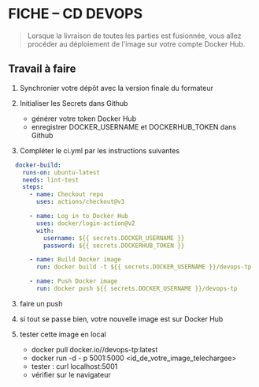 # FICHE – CD DEVOPS 

> Lorsque la livraison de toutes les parties est fusionnée, vous allez procéder au déploiement de l'image sur votre compte Docker Hub.

Travail à faire
---

1. Synchronier votre dépôt avec la version finale du formateur 


2. Initialiser les Secrets dans Github
    - générer votre token Docker Hub
    - enregistrer DOCKER_USERNAME et DOCKERHUB_TOKEN dans Github

2. Compléter le ci.yml par les instructions suivantes

```yml
  docker-build:
    runs-on: ubuntu-latest
    needs: lint-test
    steps:
      - name: Checkout repo
        uses: actions/checkout@v3

      - name: Log in to Docker Hub
        uses: docker/login-action@v2
        with:
          username: ${{ secrets.DOCKER_USERNAME }}
          password: ${{ secrets.DOCKERHUB_TOKEN }}

      - name: Build Docker image
        run: docker build -t ${{ secrets.DOCKER_USERNAME }}/devops-tp .

      - name: Push Docker image
        run: docker push ${{ secrets.DOCKER_USERNAME }}/devops-tp

```
3. faire un push

4. si tout se passe bien, votre nouvelle image est sur Docker Hub

5. tester cette image en local
    - docker pull docker.io/<user>/devops-tp:latest
    - docker run -d - p 5001:5000 <id_de_votre_image_telechargee>
    - tester : curl localhost:5001
    - vérifier sur le navigateur